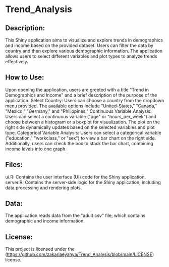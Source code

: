 # Trend_Analysis
## Description:
This Shiny application aims to visualize and explore trends in demographics and income based on the provided dataset. Users can filter the data by country and then explore various demographic information. The application allows users to select different variables and plot types to analyze trends effectively.

## How to Use:

Upon opening the application, users are greeted with a title "Trend in Demographics and Income" and a brief description of the purpose of the application.
Select Country:
Users can choose a country from the dropdown menu provided. The available options include "United-States," "Canada," "Mexico," "Germany," and "Philippines."
Continuous Variable Analysis:
Users can select a continuous variable ("age" or "hours_per_week") and choose between a histogram or a boxplot for visualization. The plot on the right side dynamically updates based on the selected variables and plot type.
Categorical Variable Analysis:
Users can select a categorical variable ("education," "workclass," or "sex") to view a bar chart on the right side. Additionally, users can check the box to stack the bar chart, combining income levels into one graph.
## Files:

ui.R: Contains the user interface (UI) code for the Shiny application.
server.R: Contains the server-side logic for the Shiny application, including data processing and rendering plots.
## Data:

The application reads data from the "adult.csv" file, which contains demographic and income information.

## License:

This project is licensed under the (https://github.com/zakariaeyahya/Trend_Analysis/blob/main/LICENSE) license.
